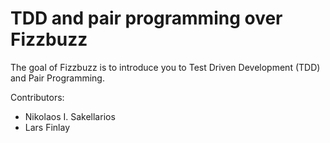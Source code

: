 # TDD and pair programming over Fizzbuzz
The goal of Fizzbuzz is to introduce you to Test Driven Development (TDD) and Pair Programming.

Contributors: 
- Nikolaos I. Sakellarios
- Lars Finlay
